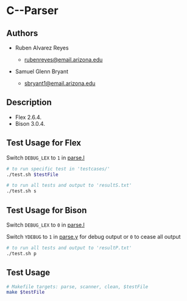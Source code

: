 # C--Parser

## Authors

* Ruben Alvarez Reyes
	* rubenreyes@email.arizona.edu

* Samuel Glenn Bryant
	* sbryant1@email.arizona.edu

## Description

* Flex 2.6.4.
* Bison 3.0.4.

## Test Usage for Flex

Switch `DEBUG_LEX` to `1` in [parse.l](parse.l)

```bash
# to run specific test in 'testcases/'
./test.sh $testFile

# to run all tests and output to 'resultS.txt'
./test.sh s
```

## Test Usage for Bison

Switch `DEBUG_LEX` to `0` in [parse.l](parse.l)

Switch `YDEBUG` to `1` in [parse.y](parse.y) for debug output or `0` to cease all output

```bash
# to run all tests and output to 'resultP.txt'
./test.sh p
```

## Test Usage

```bash
# Makefile targets: parse, scanner, clean, $testFile
make $testFile
```
